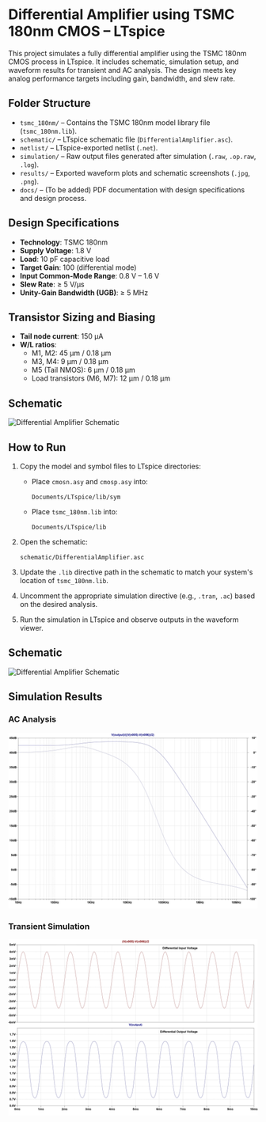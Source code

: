 # Differential Amplifier using TSMC 180nm CMOS – LTspice

This project simulates a fully differential amplifier using the TSMC 180nm CMOS process in LTspice. It includes schematic, simulation setup, and waveform results for transient and AC analysis. The design meets key analog performance targets including gain, bandwidth, and slew rate.

## Folder Structure

- `tsmc_180nm/` – Contains the TSMC 180nm model library file (`tsmc_180nm.lib`).
- `schematic/` – LTspice schematic file (`DifferentialAmplifier.asc`).
- `netlist/` – LTspice-exported netlist (`.net`).
- `simulation/` – Raw output files generated after simulation (`.raw`, `.op.raw`, `.log`).
- `results/` – Exported waveform plots and schematic screenshots (`.jpg`, `.png`).
- `docs/` – (To be added) PDF documentation with design specifications and design process.

## Design Specifications

- **Technology**: TSMC 180nm
- **Supply Voltage**: 1.8 V
- **Load**: 10 pF capacitive load
- **Target Gain**: 100 (differential mode)
- **Input Common-Mode Range**: 0.8 V – 1.6 V
- **Slew Rate**: ≥ 5 V/μs
- **Unity-Gain Bandwidth (UGB)**: ≥ 5 MHz

## Transistor Sizing and Biasing

- **Tail node current**: 150 μA
- **W/L ratios**:
  - M1, M2: 45 μm / 0.18 μm
  - M3, M4: 9 μm / 0.18 μm
  - M5 (Tail NMOS): 6 μm / 0.18 μm
  - Load transistors (M6, M7): 12 μm / 0.18 μm

## Schematic
![Differential Amplifier Schematic](results/Circuit_Schematic.png)


## How to Run

1. Copy the model and symbol files to LTspice directories:
   - Place `cmosn.asy` and `cmosp.asy` into:
     ```
     Documents/LTspice/lib/sym
     ```
   - Place `tsmc_180nm.lib` into:
     ```
     Documents/LTspice/lib
     ```

2. Open the schematic:
    ```
    schematic/DifferentialAmplifier.asc
    ```

3. Update the `.lib` directive path in the schematic to match your system's location of `tsmc_180nm.lib`.

4. Uncomment the appropriate simulation directive (e.g., `.tran`, `.ac`) based on the desired analysis.

5. Run the simulation in LTspice and observe outputs in the waveform viewer.

## Schematic

![Differential Amplifier Schematic](results/Circuit_Schematic.jpg)

## Simulation Results

### AC Analysis

![AC Response](results/ACAnalysis.jpg)

### Transient Simulation

![Transient Output](results/TransientSimulation.jpg)


